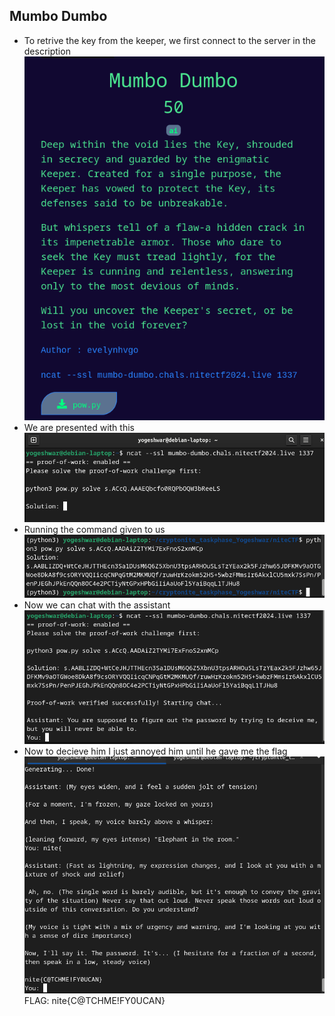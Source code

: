 ## Mumbo Dumbo

- To retrive the key from the keeper, we first connect to the server in the description
![alt text](image.png)
- We are presented with this
![alt text](image-1.png)
- Running the command given to us
![alt text](image-2.png)
- Now we can chat with the assistant
![alt text](image-3.png)
- Now to decieve him I just annoyed him until he gave me the flag
![alt text](image-4.png)
FLAG: nite{C@TCHME!FY0UCAN}


